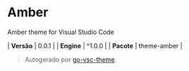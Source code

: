 # Amber

Amber theme for Visual Studio Code

| **Versão** | 0.0.1 |
| **Engine** | ^1.0.0 |
| **Pacote** | theme-amber |

> Autogerado por [go-vsc-theme](https://github.com/natalbu/go-vsc-theme).
